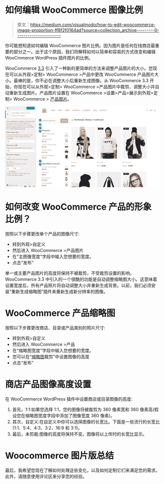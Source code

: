 # 如何编辑 WooCommerce 图像比例

> 原文：<https://medium.com/visualmodo/how-to-edit-woocommerce-image-proportion-ff8f2f0164ad?source=collection_archive---------0----------------------->

你可能想知道如何编辑 WooCommerce 图片比例。因为图片是任何在线商店最重要的部分之一。出于这个原因，我们将解释如何以简单和容易的方式改变和编辑 WooCmmerce WordPress 插件图片的比例。

WooCommerce [3.3](https://woocommerce.wordpress.com/2017/12/11/wc-3-3-image-size-improvements/) 引入了一种新的更简单的方法来调整产品图片的大小。您现在可以从外观>定制> WooCommerce >产品中更改 WooCommerce 产品图片大小。最棒的是，你不必在调整大小后重新生成图像。从 WooCommerce 3.3 开始，你现在可以从外观>定制> WooCommerce >产品图片中裁剪、调整大小并自动重新生成图片。产品图片设置在 WooCommerce >设置>产品>展示到外观>定制> WooCommerce > [产品图片](https://visualmodo.com/image-seo-search-engine-optimization-for-images/)。

![](img/4f21bbefba4016d79a72ad49284dd4b8.png)

# 如何改变 WooCommerce 产品的形象比例？

按照以下步骤更改单个产品的图像尺寸:

*   转到外观>自定义
*   然后进入 WooCommerce >产品图片
*   在“主图像宽度”字段中输入您想要的宽度。
*   点击“发布”

单一或主要产品图片的高度将保持不被裁剪，不受裁剪设置的影响。WooCommerce 3.3 中引入的一个很酷的功能是自动调整缩略图大小。这意味着设置宽度后，所有产品照片将自动调整大小并重新生成背景。以前，我们必须安装“重新生成缩略图”插件来重新生成新分辨率的图像。

# WooCommerce 产品缩略图

按照以下步骤更改商店、目录或产品类别的照片尺寸:

*   转到外观>自定义
*   然后进入 WooCommerce >产品
*   在“缩略图宽度”字段中输入您想要的宽度。
*   您可以在“[缩略图](https://visualmodo.com/change-thumbnail-size-in-wordpress/)裁剪”中设置图像的高度
*   点击“发布”

# 商店产品图像高度设置

在 WooCommerce WordPress 插件中设置商店或目录图像的高度:

1.  首先，1:1:如果您选择 1:1，您的图像将被裁剪为 360 像素宽和 360 像素高(假设您在缩略图宽度字段中添加了图像宽度 360 像素)。
2.  其次，自定义:在自定义中你可以选择图像的长宽比。下面是一些流行的长宽比(1:1、5:4、4:3、3:2、16:9 和 3:1)。
3.  最后，未剪裁:图像的高度将保持不变。图像将以上传时的长宽比显示。

# Woocommerce 图片版总结

最后，我希望您现在了解如何处理这些变化，以及如何定制它们来满足您的需求。此外，请随意使用评论区来分享您的经验。